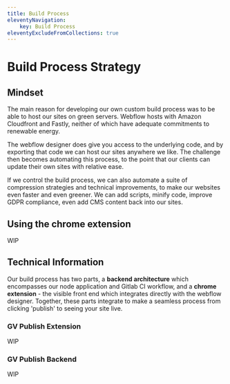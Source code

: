 ```yaml
---
title: Build Process
eleventyNavigation:
    key: Build Process
eleventyExcludeFromCollections: true
---
```


# Build Process Strategy

## Mindset

The main reason for developing our own custom build process was to be able to
host our sites on green servers. Webflow hosts with Amazon Cloudfront and
Fastly, neither of which have adequate commitments to renewable energy.

The webflow designer does give you access to the underlying code, and by
exporting that code we can host our sites anywhere we like. The challenge then
becomes automating this process, to the point that our clients can update their
own sites with relative ease.

If we control the build process, we can also automate a suite of compression
strategies and technical improvements, to make our websites even faster and even
greener. We can add scripts, minify code, improve GDPR compliance, even add CMS
content back into our sites.

## Using the chrome extension

WIP

## Technical Information

Our build process has two parts, a **backend architecture** which encompasses
our node application and Gitlab CI workflow, and a **chrome extension** - the
visible front end which integrates directly with the webflow designer. Together,
these parts integrate to make a seamless process from clicking 'publish' to
seeing your site live.

### GV Publish Extension

WIP

### GV Publish Backend

WIP
